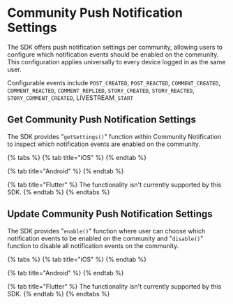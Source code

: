 # Community Push Notification Settings

The SDK offers push notification settings per community, allowing users to configure which notification events should be enabled on the community. This configuration applies universally to every device logged in as the same user.

Configurable events include `POST_CREATED`, `POST_REACTED`, `COMMENT_CREATED`, `COMMENT_REACTED`, `COMMENT_REPLIED`, `STORY_CREATED`, `STORY_REACTED`, `STORY_COMMENT_CREATED`, LIVESTREAM`_START`

## Get Community Push Notification Settings

The SDK provides "`getSettings()`" function within Community Notification to inspect which notification events are enabled on the community.

{% tabs %}
{% tab title="iOS" %}
<Embed url="https://gist.github.com/amythee/925c4470c6ecf110b7de4a7f7ab1d508"/>
{% endtab %}

{% tab title="Android" %}
<Embed url="https://gist.github.com/amythee/73a153e9d84d32e6739d19299797a9cc"/>
{% endtab %}

{% tab title="Flutter" %}
The functionality isn't currently supported by this SDK.
{% endtab %}
{% endtabs %}

## Update Community Push Notification Settings

The SDK provides "`enable()`" function where user can choose which notification events to be enabled on the community and "`disable()`" function to disable all notification events on the community.

{% tabs %}
{% tab title="iOS" %}
<Embed url="https://gist.github.com/amythee/88ef088d70bfa97c5c9a807ed47f1678"/>
{% endtab %}

{% tab title="Android" %}
<Embed url="https://gist.github.com/amythee/7838f75ff18921274834c1e12e446d62"/>
{% endtab %}

{% tab title="Flutter" %}
The functionality isn't currently supported by this SDK.
{% endtab %}
{% endtabs %}

